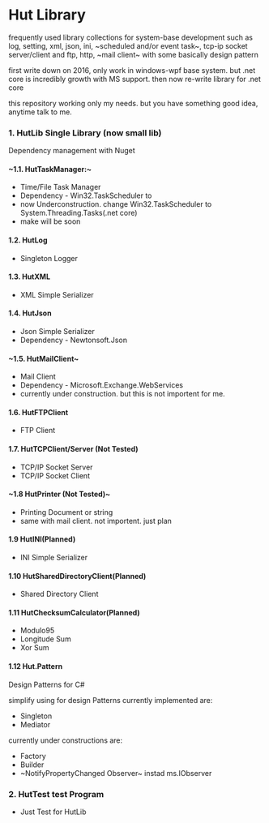 Hut Library
===========

frequently used library collections for system-base development 
such as log, setting, xml, json, ini, ~scheduled and/or event task~,
tcp-ip socket server/client and ftp, http, ~mail client~
with some basically design pattern

first write down on 2016, only work in windows-wpf base system.
but .net core is incredibly growth with MS support.
then now re-write library for .net core

this repository working only my needs. 
but you have something good idea, anytime talk to me.

### 1. HutLib Single Library (now small lib)

Dependency management with Nuget

#### ~1.1. HutTaskManager:~
* Time/File Task Manager
* Dependency - Win32.TaskScheduler to
* now Underconstruction. change Win32.TaskScheduler to System.Threading.Tasks(.net core)
* make will be soon

#### 1.2. HutLog
* Singleton Logger

#### 1.3. HutXML
* XML Simple Serializer

#### 1.4. HutJson
* Json Simple Serializer
* Dependency - Newtonsoft.Json

#### ~1.5. HutMailClient~
* Mail Client
* Dependency - Microsoft.Exchange.WebServices
* currently under construction. but this is not importent for me.

#### 1.6. HutFTPClient
* FTP Client

#### 1.7. HutTCPClient/Server (Not Tested)
* TCP/IP Socket Server
* TCP/IP Socket Client

#### ~1.8 HutPrinter (Not Tested)~
* Printing Document or string
* same with mail client. not importent. just plan

#### 1.9 HutINI(Planned)
* INI Simple Serializer

#### 1.10 HutSharedDirectoryClient(Planned)
* Shared Directory Client

#### 1.11 HutChecksumCalculator(Planned)
* Modulo95
* Longitude Sum
* Xor Sum

#### 1.12 Hut.Pattern
Design Patterns for C#

simplify using for design Patterns
currently implemented are:
 * Singleton
 * Mediator

currently under constructions are:
 * Factory
 * Builder
 * ~NotifyPropertyChanged Observer~ instad ms.IObserver

### 2. HutTest test Program
* Just Test for HutLib


